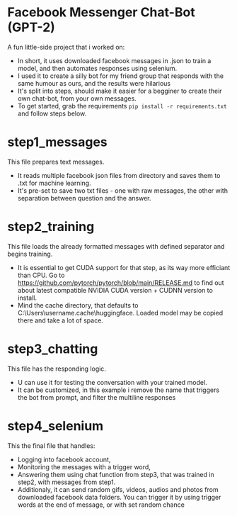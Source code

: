 # Facebook Messenger Chat-Bot (GPT-2)
A fun little-side project that i worked on:
* In short, it uses downloaded facebook messages in .json to train a model, and then automates responses using selenium.
* I used it to create a silly bot for my friend group that responds with the same humour as ours, and the results were hilarious
* It's split into steps, should make it easier for a begginer to create their own chat-bot, from your own messages. 
* To get started, grab the requirements
```pip install -r requirements.txt```
and follow steps below.

# step1_messages
This file prepares text messages.
* It reads multiple facebook json files from directory and saves them to .txt for machine learning.
* It's pre-set to save two txt files - one with raw messages, the other with separation between question and the answer.

# step2_training
This file loads the already formatted messages with defined separator and begins training.

* It is essential to get CUDA support for that step, as its way more efficiant than CPU.
Go to https://github.com/pytorch/pytorch/blob/main/RELEASE.md to find out about latest compatible NVIDIA CUDA version + CUDNN version to install.
* Mind the cache directory, that defaults to C:\Users\username\.cache\huggingface. Loaded model may be copied there and take a lot of space.

# step3_chatting
This file has the responding logic. 
* U can use it for testing the conversation with your trained model.
* It can be customized, in this example i remove the name that triggers the bot from prompt, and filter the multiline responses

# step4_selenium
This the final file that handles: 
* Logging into facebook account, 
* Monitoring the messages with a trigger word,
* Answering them using chat function from step3, that was trained in step2, with messages from step1.
* Additionaly, it can send random gifs, videos, audios and photos from downloaded facebook data folders.
You can trigger it by using trigger words at the end of message, or with set random chance
